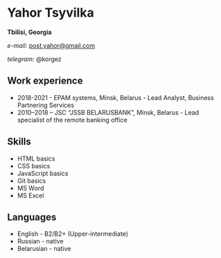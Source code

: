 # Yahor Tsyvilka

**Tbilisi, Georgia**

*e-mail:* post.yahor@gmail.com

*telegram:* @korgez

## Work experience

  * 2018-2021 - EPAM systems, Minsk, Belarus - Lead Analyst, Business Partnering Services
  * 2010–2018 – JSC “JSSB BELARUSBANK”, Minsk, Belarus - Lead specialist of the remote banking office

  ## Skills

  * HTML basics
  * CSS basics
  * JavaScript basics
  * Git basics
  * MS Word
  * MS Excel
  
 
## Languages 

  * English - B2/B2+ (Upper-intermediate)
  * Russian - native
  * Belarusian - native
